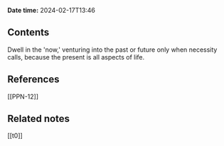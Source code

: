 **Date time:** 2024-02-17T13:46
## Contents
Dwell in the 'now,' venturing into the past or future only when necessity calls, because the present is all aspects of life. 

## References
[[PPN-12]]

## Related notes
[[t0]]

